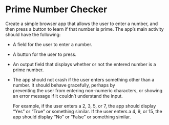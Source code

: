 # Prime Number Checker
 
  Create a simple browser app that allows the user to enter a number, and then press a button to learn if that number is         prime. The app’s main activity should have the following:

- A field for the user to enter a number.
- A button for the user to press.
- An output field that displays whether or not the entered number is a prime number.
- The app should not crash if the user enters something other than a number.  It should behave gracefully, perhaps by  
  preventing the user from entering non-numeric characters, or showing an error message if it couldn’t 
  understand the input.
 
  For example, if the user enters a 2, 3, 5, or 7, the app should display “Yes” or “True” or something similar.  If the user     enters a 4, 9, or 15, the app should display “No” or “False” or something similar.
 
